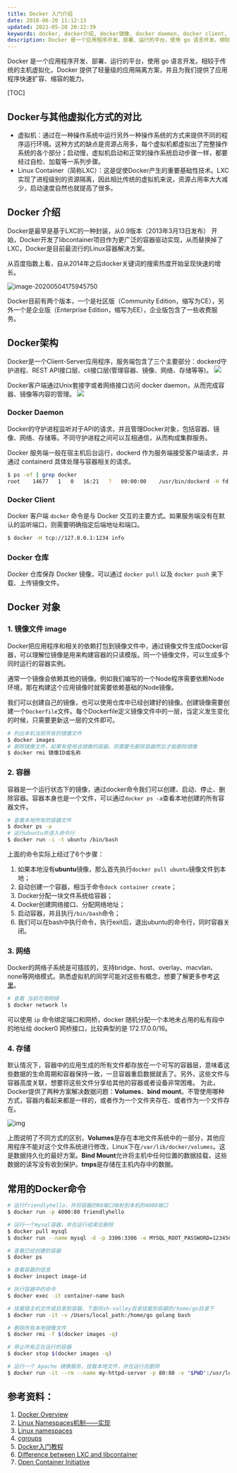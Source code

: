 ```yaml
---
title: Docker 入门介绍
date: 2018-06-20 11:12:13
updated: 2021-05-20 20:22:39
keywords: docker, docker介绍, docker镜像, docker daemon, docker client, docker 仓库
description: Docker 是一个应用程序开发、部署、运行的平台，使用 go 语言开发。相较于传统的主机虚拟化，Docker 提供了轻量级的应用隔离方案，并且为我们提供了应用程序快速扩容、缩容的能力。
---
```


Docker 是一个应用程序开发、部署、运行的平台，使用 go 语言开发。相较于传统的主机虚拟化，Docker 提供了轻量级的应用隔离方案，并且为我们提供了应用程序快速扩容、缩容的能力。

<!-- more -->

[TOC]

## Docker与其他虚拟化方式的对比

* 虚拟机：通过在一种操作系统中运行另外一种操作系统的方式来提供不同的程序运行环境。这种方式的缺点是资源占用多，每个虚拟机都虚拟出了完整操作系统的各个部分；启动慢，虚拟机启动和正常的操作系统启动步骤一样，都要经过自检、加载等一系列步骤。
* Linux Container（简称LXC）：这是促使Docker产生的重要基础性技术。LXC实现了进程级别的资源隔离，因此相比传统的虚拟机来说，资源占用率大大减少，启动速度自然也就提高了很多。

## Docker 介绍

Docker是最早是基于LXC的一种封装，从0.9版本（2013年3月13日发布） 开始，Docker开发了libcontainer项目作为更广泛的容器驱动实现，从而替换掉了LXC，Docker是目前最流行的Linux容器解决方案。

从百度指数上看，自从2014年之后docker关键词的搜索热度开始呈现快速的增长。

![image-20200504175945750](20180620-docker-overview/image-20200504175945750.png)

Docker目前有两个版本，一个是社区版（Community Edition，缩写为CE），另外一个是企业版（Enterprise Edition，缩写为EE），企业版包含了一些收费服务。

## Docker架构

Docker是一个Client-Server应用程序，服务端包含了三个主要部分：dockerd守护进程、REST API接口层、cli接口层(管理容器、镜像、网络、存储等等)。
![](20180620-docker-overview/39469-20180620111050822-168274068.png)

Docker客户端通过Unix套接字或者网络接口访问 docker daemon，从而完成容器、镜像等内容的管理。
![](20180620-docker-overview/39469-20180620111102824-1462399429.png)

### Docker Daemon

Docker的守护进程监听对于API的请求，并且管理Docker对象，包括容器、镜像、网络、存储等。不同守护进程之间可以互相通信，从而构成集群服务。

Docker 服务端一般在宿主机后台运行，dockerd 作为服务端接受客户端请求，并通过 containerd 具体处理与容器相关的请求。

```sh
$ ps -ef | grep docker
root	14677	1	0	16:21	?	00:00:00	/usr/bin/dockerd -H fd:// --containerd=/run/containerd/containerd.sock
```

### Docker Client

Docker 客户端 ```docker``` 命令是与 Docker 交互的主要方式。如果服务端没有在默认的监听端口，则需要明确指定后端地址和端口。

```sh
$ docker -H tcp://127.0.0.1:1234 info
```

### Docker 仓库

Docker 仓库保存 Docker 镜像，可以通过 ```docker pull``` 以及 ```docker push``` 来下载、上传镜像文件。

## Docker 对象

### **1. 镜像文件 image**

Docker把应用程序和相关的依赖打包到镜像文件中，通过镜像文件生成Docker容器，可以理解位镜像是用来构建容器的只读模版。同一个镜像文件，可以生成多个同时运行的容器实例。

通常一个镜像会依赖其他的镜像。例如我们编写的一个Node程序需要依赖Node环境，那在构建这个应用镜像时就需要依赖基础的Node镜像。

我们可以创建自己的镜像，也可以使用仓库中已经创建好的镜像。创建镜像需要创建一个```Dockerfile```文件。每个Dockerfile定义镜像文件中的一层，当定义发生变化的时候，只需要更新这一层的文件即可。

```sh
# 列出本机当前所有的镜像文件
$ docker images
# 删除镜像文件，如果有使用该镜像的容器，则需要先删除容器然后才能删除镜像
$ docker rmi 镜像ID或名称
```

### **2. 容器**

容器是一个运行状态下的镜像，通过docker命令我们可以创建、启动、停止、删除容器。容器本身也是一个文件，可以通过`docker ps -a`查看本地创建的所有容器文件。

```bash
# 查看本地所有的容器文件
$ docker ps -a
# 运行ubuntu并进入命令行
$ docker run -i -t ubuntu /bin/bash
```
上面的命令实际上经过了6个步骤：

1. 如果本地没有**ubuntu**镜像，那么首先执行```docker pull ubuntu```镜像文件到本地；
2. 自动创建一个容器，相当于命令```dock container create```；
3. Docker分配一块文件系统给容器；
4. Docker创建网络接口、分配网络地址；
5. 启动容器，并且执行```/bin/bash```命令；
6. 我们可以在bash中执行命令，执行exit后，退出ubuntu的命令行，同时容器关闭。

### **3. 网络**
Docker的网络子系统是可插拔的，支持bridge、host、overlay、macvlan、none等网络模式。熟悉虚拟机的同学可能对这些有概念，想要了解更多参考[这里](https://docs.docker.com/network/network-tutorial-standalone/)。

```sh
# 查看 当前可用网络
$ docker network ls
```

可以使用 `ip` 命令绑定端口和网桥，docker 随机分配一个本地未占用的私有段中的地址给 docker0 网桥接口，比较典型的是 172.17.0.0/16。

### **4. 存储**
默认情况下，容器中的应用生成的所有文件都存放在一个可写的容器层，意味着这些数据的生命周期和容器保持一致，一旦容器重启数据就丢了。另外，这些文件与容器高度关联，想要将这些文件分享给其他的容器或者设备非常困难。
为此，Docker提供了两种方案解决数据问题：**Volumes**、**bind mount**。不管使用哪种方式，容器内看起来都是一样的，或者作为一个文件夹存在、或者作为一个文件存在。

![img](20180620-docker-overview/types-of-mounts.png)

上图说明了不同方式的区别，**Volumes**是存在本地文件系统中的一部分，其他应用程序不能对这个文件系统进行修改，Linux下在```/var/lib/docker/volumes```。这是数据持久化的最好方案。**Bind Mount**允许将主机中任何位置的数据挂载，这些数据的读写没有收到保护。**tmps**是存储在主机内存中的数据。

## 常用的Docker命令

```sh
# 运行friendlyhello，并将容器的80端口映射到本机的4000端口
$ docker run -p 4000:80 friendlyhello

# 运行一个mysql容器，并在运行结束后删除
$ docker pull mysql
$ docker run --name mysql -d -p 3306:3306 -e MYSQL_ROOT_PASSWORD=123456 mysql

# 查看已经创建的容器
$ docker ps

# 查看容器的信息
$ docker inspect image-id

# 执行容器中的命令
$ docker exec -it container-name bash

# 挂载宿主机文件或目录到容器，下面将sh-valley目录挂载到容器的/home/go目录下
$ docker run -it -v /Users/local_path:/home/go golang bash

# 删除所有本地镜像文件
$ docker rmi -f $(docker images -q)

# 停止所有正在运行的容器
$ docker stop $(docker images -q)

# 运行一个 Apache 镜像服务，挂载本地文件，并在运行后删除
$ docker run -it --rm --name my-httpd-server -p 80:80 -v "$PWD":/usr/local/apache2/htdocs httpd:2.4
```

## 参考资料：

1. [Docker Overview](https://docs.docker.com/engine/docker-overview/)
2. [Linux Namespaces机制——实现](https://www.cnblogs.com/lisperl/archive/2012/05/03/2480573.html)
3. [Linux namespaces](https://en.wikipedia.org/wiki/Linux_namespaces)
4. [cgroups](https://en.wikipedia.org/wiki/Cgroups)
5. [Docker入门教程](http://www.ruanyifeng.com/blog/2018/02/docker-tutorial.html)
6. [Difference between LXC and libcontainer](https://stackoverflow.com/questions/34152365/difference-between-lxc-and-libcontainer)
7. [Open Container Initiative](https://www.opencontainers.org)











